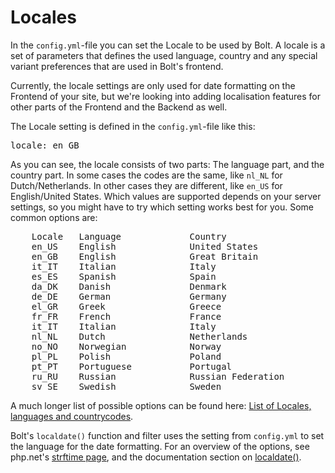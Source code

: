 Locales
=======

In the `config.yml`-file you can set the Locale to be used by Bolt. A locale is a set of parameters that defines the
used language, country and any special variant preferences that are used in Bolt's frontend.

Currently, the locale settings are only used for date formatting on the Frontend of your site, but we're looking into
adding localisation features for other parts of the Frontend and the Backend as well.

The Locale setting is defined in the `config.yml`-file like this:

<pre class="brush:plain">
locale: en_GB
</pre>

As you can see, the locale consists of two parts: The language part, and the country part. In some cases the codes are
the same, like `nl_NL` for Dutch/Netherlands. In other cases they are different, like `en_US` for English/United 
States. Which values are supported depends on your server settings, so you might have to try which setting works best for you. Some common options are:

<pre class="brush:plain">
    Locale   Language             Country  
    en_US    English              United States                              en   US  
    en_GB    English              Great Britain                              en   GB  
    it_IT    Italian              Italy                                      it   IT  
    es_ES    Spanish              Spain                                      es   ES  
    da_DK    Danish               Denmark                                    da   DK  
    de_DE    German               Germany                                    de   DE  
    el_GR    Greek                Greece                                     el   GR  
    fr_FR    French               France                                     fr   FR  
    it_IT    Italian              Italy                                      it   IT  
    nl_NL    Dutch                Netherlands                                nl   NL  
    no_NO    Norwegian            Norway                                     no   NO  
    pl_PL    Polish               Poland                                     pl   PL  
    pt_PT    Portuguese           Portugal                                   pt   PT  
    ru_RU    Russian              Russian Federation                         ru   RU  
    sv_SE    Swedish              Sweden                                     sv   SE  
</pre>

A much longer list of possible options can be found here: [List of Locales, languages and
countrycodes](https://github.com/bobdenotter/locales/blob/master/locales_list.txt).

Bolt's `localdate()` function and filter uses the setting from `config.yml` to set the language for the date formatting. For an overview of the options, see php.net's [strftime page](http://php.net/strftime), and the documentation section on [localdate()](/templatetags#filter-localdate). 

